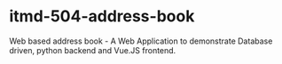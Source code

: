 # itmd-504-address-book
Web based address book - A Web Application to demonstrate Database driven, python backend and Vue.JS frontend. 
